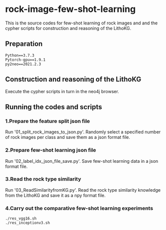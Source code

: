 # rock-image-few-shot-learning
This is the source codes for few-shot learning of rock images and and the cypher scripts for construction and reasoning of the LithoKG.
## Preparation
    Python==3.7.3
    Pytorch-gpu==1.9.1
    py2neo==2021.2.3
## Construction and reasoning of the LithoKG
Execute the cypher scripts in turn in the neo4j browser. 
## Running the codes and scripts
### 1.Prepare the feature split json file
Run '01_split_rock_images_to_json.py'. Randomly select a specified number of rock images per class and save them as a json format file.
### 2.Prepare few-shot learning json file
Run '02_label_idx_json_file_save.py'. Save few-shot learning data in a json format file.
### 3.Read the rock type similarity
Run '03_ReadSimilarityfromKG.py'. Read the rock type similarity knowledge from the LithoKG and save it as a npy format file.
### 4.Carry out the comparative few-shot learning experiments
    ./res_vgg16.sh
    ./res_inceptionv3.sh
